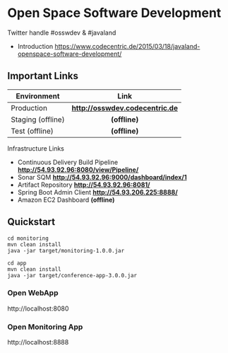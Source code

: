 # Open Space Software Development

Twitter handle #osswdev & #javaland

* Introduction https://www.codecentric.de/2015/03/18/javaland-openspace-software-development/

## Important Links

| Environment         | Link          | 
| ------------------- |:-------------:|
| Production | **http://osswdev.codecentric.de** |
| Staging (offline)   | **(offline)** | 
| Test (offline)      | **(offline)** |

Infrastructure Links

* Continuous Delivery Build Pipeline **http://54.93.92.96:8080/view/Pipeline/**
* Sonar SQM **http://54.93.92.96:9000/dashboard/index/1**
* Artifact Repository **http://54.93.92.96:8081/**
* Spring Boot Admin Client **http://54.93.206.225:8888/**
* Amazon EC2 Dashboard **(offline)**

## Quickstart

```
cd monitoring
mvn clean install 
java -jar target/monitoring-1.0.0.jar

cd app
mvn clean install
java -jar target/conference-app-3.0.0.jar
```

### Open WebApp
http://localhost:8080

### Open Monitoring App
http://localhost:8888

